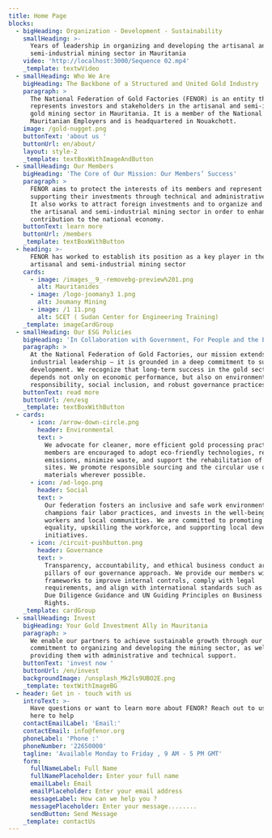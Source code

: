 ```yaml
---
title: Home Page
blocks:
  - bigHeading: Organization - Development - Sustainability
    smallHeading: >-
      Years of leadership in organizing and developing the artisanal and
      semi-industrial mining sector in Mauritania
    video: 'http://localhost:3000/Sequence 02.mp4'
    _template: textwVideo
  - smallHeading: Who We Are
    bigHeading: The Backbone of a Structured and United Gold Industry
    paragraph: >
      The National Federation of Gold Factories (FENOR) is an entity that
      represents investors and stakeholders in the artisanal and semi-industrial
      gold mining sector in Mauritania. It is a member of the National Union of
      Mauritanian Employers and is headquartered in Nouakchott.
    image: /gold-nugget.png
    buttonText: 'about us '
    buttonUrl: en/about/
    layout: style-2
    _template: textBoxWithImageAndButton
  - smallHeading: Our Members
    bigHeading: 'The Core of Our Mission: Our Members’ Success'
    paragraph: >
      FENOR aims to protect the interests of its members and represent them,
      supporting their investments through technical and administrative advice.
      It also works to attract foreign investments and to organize and develop
      the artisanal and semi-industrial mining sector in order to enhance its
      contribution to the national economy.
    buttonText: learn more
    buttonUrl: /members
    _template: textBoxWithButton
  - heading: >-
      FENOR has worked to establish its position as a key player in the
      artisanal and semi-industrial mining sector
    cards:
      - image: /images__9_-removebg-preview%201.png
        alt: Mauritanides
      - image: /logo-joomany3 1.png
        alt: Joumany Mining
      - image: /1 11.png
        alt: SCET ( Sudan Center for Engineering Training)
    _template: imageCardGroup
  - smallHeading: Our ESG Policies
    bigHeading: 'In Collaboration with Government, For People and the Environment'
    paragraph: >
      At the National Federation of Gold Factories, our mission extends beyond
      industrial leadership — it is grounded in a deep commitment to sustainable
      development. We recognize that long-term success in the gold sector
      depends not only on economic performance, but also on environmental
      responsibility, social inclusion, and robust governance practices.
    buttonText: read more
    buttonUrl: /en/esg
    _template: textBoxWithButton
  - cards:
      - icon: /arrow-down-circle.png
        header: Environmental
        text: >
          We advocate for cleaner, more efficient gold processing practices. Our
          members are encouraged to adopt eco-friendly technologies, reduce
          emissions, minimize waste, and support the rehabilitation of mining
          sites. We promote responsible sourcing and the circular use of
          materials wherever possible.
      - icon: /ad-logo.png
        header: Social
        text: >
          Our federation fosters an inclusive and safe work environment,
          champions fair labor practices, and invests in the well-being of
          workers and local communities. We are committed to promoting gender
          equality, upskilling the workforce, and supporting local development
          initiatives.
      - icon: /circuit-pushbutton.png
        header: Governance
        text: >
          Transparency, accountability, and ethical business conduct are the
          pillars of our governance approach. We provide our members with
          frameworks to improve internal controls, comply with legal
          requirements, and align with international standards such as the OECD
          Due Diligence Guidance and UN Guiding Principles on Business and Human
          Rights.
    _template: cardGroup
  - smallHeading: Invest
    bigHeading: Your Gold Investment Ally in Mauritania
    paragraph: >
      We enable our partners to achieve sustainable growth through our
      commitment to organizing and developing the mining sector, as well as
      providing them with administrative and technical support.
    buttonText: 'invest now '
    buttonUrl: /en/invest
    backgroundImage: /unsplash_Mk2ls9UBO2E.png
    _template: textWithImageBG
  - header: Get in - touch with us
    introText: >-
      Have questions or want to learn more about FENOR? Reach out to us—we’re
      here to help
    contactEmailLabel: 'Email:'
    contactEmail: info@fenor.org
    phoneLabel: 'Phone :'
    phoneNumber: '22650000'
    tagline: 'Available Monday to Friday , 9 AM - 5 PM GMT'
    form:
      fullNameLabel: Full Name
      fullNamePlaceholder: Enter your full name
      emailLabel: Email
      emailPlaceholder: Enter your email address
      messageLabel: How can we help you ?
      messagePlaceholder: Enter your message........
      sendButton: Send Message
    _template: contactUs
---
```


